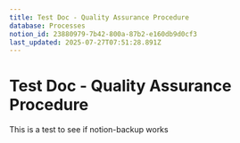 ```yaml
---
title: Test Doc - Quality Assurance Procedure
database: Processes
notion_id: 23880979-7b42-800a-87b2-e160db9d0cf3
last_updated: 2025-07-27T07:51:28.891Z
---
```


# Test Doc - Quality Assurance Procedure


This is a test to see if notion-backup works

